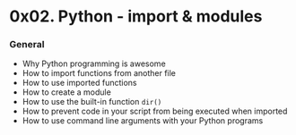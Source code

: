 # 0x02. Python - import & modules

### General
* Why Python programming is awesome
* How to import functions from another file
* How to use imported functions
* How to create a module
* How to use the built-in function  ` dir() ` 
* How to prevent code in your script from being executed when imported
* How to use command line arguments with your Python programs